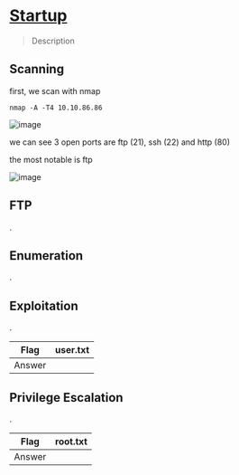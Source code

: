 # [Startup](https://tryhackme.com/room/startup)

> Description

## Scanning

first, we scan with nmap

```
nmap -A -T4 10.10.86.86
```

![image](https://user-images.githubusercontent.com/90561566/202391255-8dc00608-6faf-48b9-9685-4a30d1db64a7.png)

we can see 3 open ports are ftp (21), ssh (22) and http (80)

the most notable is ftp

![image](https://user-images.githubusercontent.com/90561566/202391799-6ad13366-75a7-4ae3-9cb2-f0ba4fc3ba61.png)

## FTP

.

## Enumeration

.

## Exploitation

.

| Flag | user.txt |
| --- | --- |
| Answer | <flag> |

## Privilege Escalation

.

| Flag | root.txt |
| --- | --- |
| Answer | <flag> |
